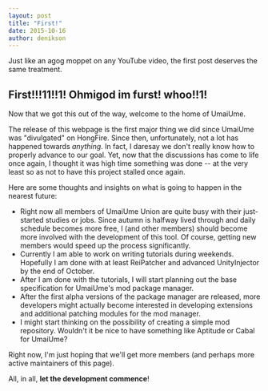 ```yaml
---
layout: post
title: "First!"
date: 2015-10-16
author: denikson
---
```


Just like an agog moppet on any YouTube video, the first post deserves the same treatment.

<!--more-->
## First!!!11!!1! Ohmigod im furst! whoo!!1!

Now that we got this out of the way, welcome to the home of UmaiUme.

The release of this webpage is the first major thing we did since UmaiUme was "divulgated" on HongFire. Since then, unfortunately, not a lot has happened towards *anything*. In fact, I daresay we don't really know how to properly advance to our goal. Yet, now that the discussions has come to life once again, I thought it was high time something was done -- at the very least so as not to have this project stalled once again.

Here are some thoughts and insights on what is going to happen in the nearest future:

* Right now all members of UmaiUme Union are quite busy with their just-started studies or jobs. Since autumn is halfway lived through and daily schedule becomes more free, I (and other members) should become more involved with the development of this tool. Of course, getting new members would speed up the process significantly.
* Currently I am able to work on writing tutorials during weekends. Hopefully I am done with at least ReiPatcher and advanced UnityInjector by the end of October.
* After I am done with the tutorials, I will start planning out the base specification for UmaiUme's mod package manager.
* After the first alpha versions of the package manager are released, more developers might actually become interested in developing extensions and additional patching modules for the mod manager.
* I might start thinking on the possibility of creating a simple mod repository. Wouldn't it be nice to have something like Aptitude or Cabal for UmaiUme?

Right now, I'm just hoping that we'll get more members (and perhaps more active maintainers of this page).

All, in all, **let the development commence**!